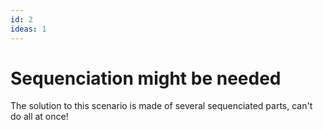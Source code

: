 ```yaml
---
id: 2
ideas: 1
---
```

# Sequenciation might be needed

The solution to this scenario is made of several sequenciated parts, can't do all at once!
  
